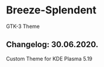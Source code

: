 # Breeze-Splendent
GTK-3 Theme

Changelog: 30.06.2020.
--------------------

Custom Theme for KDE Plasma 5.19
